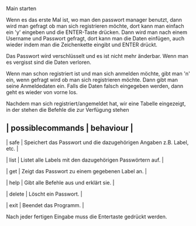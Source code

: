 Main starten

Wenn es das erste Mal ist, wo man den passwort manager benutzt, dann wird man gefragt ob man sich registrieren möchte, dort kann man einfach ein 'y' eingeben und die ENTER-Taste drücken.
Dann wird man nach einem Username und Passwort gefragt, dort kann man die Daten einfügen, auch wieder indem man die Zeichenkette eingibt und ENTER drückt.

Das Passwort wird verschlüsselt und es ist nicht mehr änderbar. Wenn man es vergisst sind die Daten verloren.

Wenn man schon registriert ist und man sich anmelden möchte, gibt man 'n' ein, wenn gefragt wird ob man sich registrieren möchte.
Dann gibt man seine Anmeldedaten ein. Falls die Daten falsch eingegeben werden, dann geht es wieder von vorne los.

Nachdem man sich registriert/angemeldet hat, wir eine Tabelle eingezeigt, in der stehen die Befehle die zur Verfügung stehen


| possiblecommands                    | behaviour                                                              |
----------------------------------------------------------------------------------------------------------------
| safe                                | Speichert das Passwort und die dazugehörigen Angaben z.B. Label, etc.  |

| list                                | Listet alle Labels mit den dazugehörigen Passwörtern auf.              |

| get                                 | Zeigt das Passwort zu einem gegebenen Label an.                        |

| help                                | Gibt alle Befehle aus und erklärt sie.                                 |

| delete                              | Löscht ein Passwort.                                                   |

| exit                                | Beendet das Programm.                                                  |

Nach jeder fertigen Eingabe muss die Entertaste gedrückt werden.
